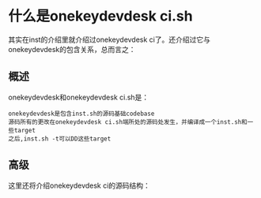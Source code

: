 

什么是onekeydevdesk ci.sh
=============

其实在inst的介绍里就介绍过onekeydevdesk ci了。还介绍过它与onekeydevdesk的包含关系，总而言之：

概述
------

onekeydevdesk和onekeydevdesk ci.sh是：


```
onekeydevdesk是包含inst.sh的源码基础codebase
源码所有的更改在onekeydevdesk ci.sh端所处的源码处发生，并编译成一个inst.sh和一些target
之后,inst.sh -t可以DD这些target
```

高级
------

这里还将介绍onekeydevdesk ci的源码结构：



